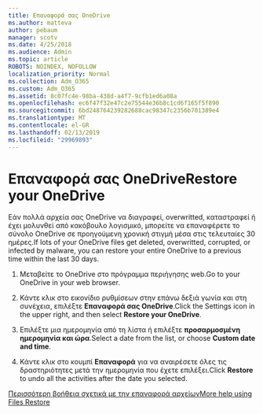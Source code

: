 ```yaml
---
title: Επαναφορά σας OneDrive
ms.author: matteva
author: pebaum
manager: scotv
ms.date: 4/25/2018
ms.audience: Admin
ms.topic: article
ROBOTS: NOINDEX, NOFOLLOW
localization_priority: Normal
ms.collection: Adm_O365
ms.custom: Adm_O365
ms.assetid: 8c07fc4e-98ba-438d-a4f7-9cfb1ed6a08a
ms.openlocfilehash: ec6f47f32e47c2e75544e36b8c1cd6f165f5f890
ms.sourcegitcommit: 6bd248764239282688cac98347c2356b701389e4
ms.translationtype: MT
ms.contentlocale: el-GR
ms.lasthandoff: 02/13/2019
ms.locfileid: "29969893"
---
```

# <a name="restore-your-onedrive"></a><span data-ttu-id="298db-102">Επαναφορά σας OneDrive</span><span class="sxs-lookup"><span data-stu-id="298db-102">Restore your OneDrive</span></span>

<span data-ttu-id="298db-103">Εάν πολλά αρχεία σας OneDrive να διαγραφεί, overwritted, καταστραφεί ή έχει μολυνθεί από κακόβουλο λογισμικό, μπορείτε να επαναφέρετε το σύνολο OneDrive σε προηγούμενη χρονική στιγμή μέσα στις τελευταίες 30 ημέρες.</span><span class="sxs-lookup"><span data-stu-id="298db-103">If lots of your OneDrive files get deleted, overwritted, corrupted, or infected by malware, you can restore your entire OneDrive to a previous time within the last 30 days.</span></span>
  
1. <span data-ttu-id="298db-104">Μεταβείτε το OneDrive στο πρόγραμμα περιήγησης web.</span><span class="sxs-lookup"><span data-stu-id="298db-104">Go to your OneDrive in your web browser.</span></span>
    
2. <span data-ttu-id="298db-105">Κάντε κλικ στο εικονίδιο ρυθμίσεων στην επάνω δεξιά γωνία και στη συνέχεια, επιλέξτε **Επαναφορά σας OneDrive**.</span><span class="sxs-lookup"><span data-stu-id="298db-105">Click the Settings icon in the upper right, and then select **Restore your OneDrive**.</span></span>
    
3. <span data-ttu-id="298db-106">Επιλέξτε μια ημερομηνία από τη λίστα ή επιλέξτε **προσαρμοσμένη ημερομηνία και ώρα**.</span><span class="sxs-lookup"><span data-stu-id="298db-106">Select a date from the list, or choose **Custom date and time**.</span></span>
    
4. <span data-ttu-id="298db-107">Κάντε κλικ στο κουμπί **Επαναφορά** για να αναιρέσετε όλες τις δραστηριότητες μετά την ημερομηνία που έχετε επιλέξει.</span><span class="sxs-lookup"><span data-stu-id="298db-107">Click **Restore** to undo all the activities after the date you selected.</span></span> 
    
[<span data-ttu-id="298db-108">Περισσότερη βοήθεια σχετικά με την επαναφορά αρχείων</span><span class="sxs-lookup"><span data-stu-id="298db-108">More help using Files Restore</span></span>](https://go.microsoft.com/fwlink/?linkid=872874)
  

